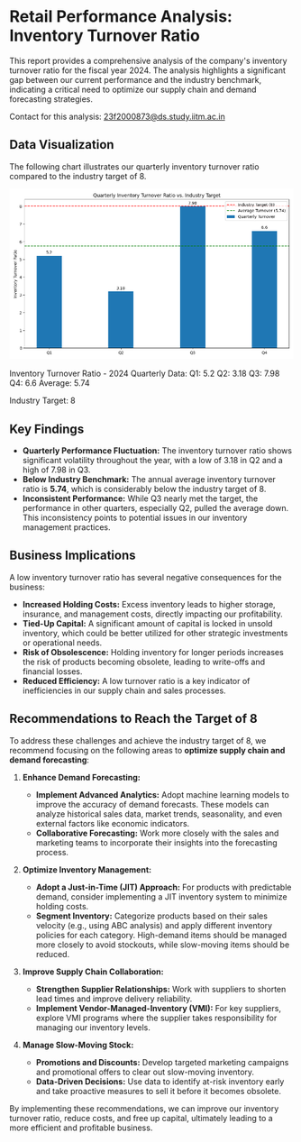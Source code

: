# Retail Performance Analysis: Inventory Turnover Ratio

This report provides a comprehensive analysis of the company's inventory turnover ratio for the fiscal year 2024. The analysis highlights a significant gap between our current performance and the industry benchmark, indicating a critical need to optimize our supply chain and demand forecasting strategies.

Contact for this analysis: 23f2000873@ds.study.iitm.ac.in

## Data Visualization

The following chart illustrates our quarterly inventory turnover ratio compared to the industry target of 8.

![Inventory Turnover Analysis](inventory_turnover_chart.png)






Inventory Turnover Ratio - 2024 Quarterly Data:
Q1: 5.2
Q2: 3.18
Q3: 7.98
Q4: 6.6
Average: 5.74

Industry Target: 8

## Key Findings

- **Quarterly Performance Fluctuation:** The inventory turnover ratio shows significant volatility throughout the year, with a low of 3.18 in Q2 and a high of 7.98 in Q3.
- **Below Industry Benchmark:** The annual average inventory turnover ratio is **5.74**, which is considerably below the industry target of 8.
- **Inconsistent Performance:** While Q3 nearly met the target, the performance in other quarters, especially Q2, pulled the average down. This inconsistency points to potential issues in our inventory management practices.

## Business Implications

A low inventory turnover ratio has several negative consequences for the business:

- **Increased Holding Costs:** Excess inventory leads to higher storage, insurance, and management costs, directly impacting our profitability.
- **Tied-Up Capital:** A significant amount of capital is locked in unsold inventory, which could be better utilized for other strategic investments or operational needs.
- **Risk of Obsolescence:** Holding inventory for longer periods increases the risk of products becoming obsolete, leading to write-offs and financial losses.
- **Reduced Efficiency:** A low turnover ratio is a key indicator of inefficiencies in our supply chain and sales processes.

## Recommendations to Reach the Target of 8

To address these challenges and achieve the industry target of 8, we recommend focusing on the following areas to **optimize supply chain and demand forecasting**:

1.  **Enhance Demand Forecasting:**
    *   **Implement Advanced Analytics:** Adopt machine learning models to improve the accuracy of demand forecasts. These models can analyze historical sales data, market trends, seasonality, and even external factors like economic indicators.
    *   **Collaborative Forecasting:** Work more closely with the sales and marketing teams to incorporate their insights into the forecasting process.

2.  **Optimize Inventory Management:**
    *   **Adopt a Just-in-Time (JIT) Approach:** For products with predictable demand, consider implementing a JIT inventory system to minimize holding costs.
    *   **Segment Inventory:** Categorize products based on their sales velocity (e.g., using ABC analysis) and apply different inventory policies for each category. High-demand items should be managed more closely to avoid stockouts, while slow-moving items should be reduced.

3.  **Improve Supply Chain Collaboration:**
    *   **Strengthen Supplier Relationships:** Work with suppliers to shorten lead times and improve delivery reliability.
    *   **Implement Vendor-Managed-Inventory (VMI):** For key suppliers, explore VMI programs where the supplier takes responsibility for managing our inventory levels.

4.  **Manage Slow-Moving Stock:**
    *   **Promotions and Discounts:** Develop targeted marketing campaigns and promotional offers to clear out slow-moving inventory.
    *   **Data-Driven Decisions:** Use data to identify at-risk inventory early and take proactive measures to sell it before it becomes obsolete.

By implementing these recommendations, we can improve our inventory turnover ratio, reduce costs, and free up capital, ultimately leading to a more efficient and profitable business.
